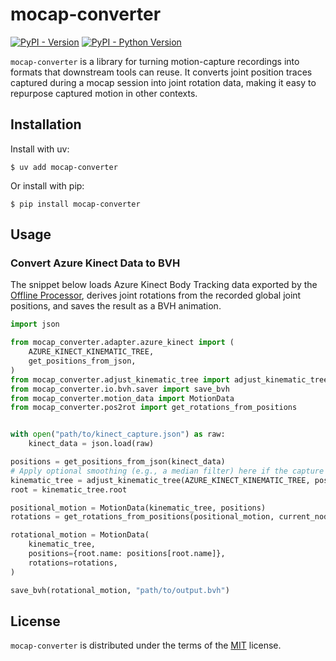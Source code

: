 # mocap-converter

[![PyPI - Version](https://img.shields.io/pypi/v/mocap-converter.svg)](https://pypi.org/project/mocap-converter)
[![PyPI - Python Version](https://img.shields.io/pypi/pyversions/mocap-converter.svg)](https://pypi.org/project/mocap-converter)

`mocap-converter` is a library for turning motion-capture recordings into
formats that downstream tools can reuse. It converts joint position traces
captured during a mocap session into joint rotation data, making it easy to
repurpose captured motion in other contexts.

## Installation

Install with uv:

```console
$ uv add mocap-converter
```

Or install with pip:

```console
$ pip install mocap-converter
```

## Usage

### Convert Azure Kinect Data to BVH

The snippet below loads Azure Kinect Body Tracking data exported by the
[Offline Processor](https://github.com/microsoft/Azure-Kinect-Samples/tree/master/body-tracking-samples/offline_processor),
derives joint rotations from the recorded global joint positions, and saves the
result as a BVH animation.

```python
import json

from mocap_converter.adapter.azure_kinect import (
    AZURE_KINECT_KINEMATIC_TREE,
    get_positions_from_json,
)
from mocap_converter.adjust_kinematic_tree import adjust_kinematic_tree
from mocap_converter.io.bvh.saver import save_bvh
from mocap_converter.motion_data import MotionData
from mocap_converter.pos2rot import get_rotations_from_positions


with open("path/to/kinect_capture.json") as raw:
    kinect_data = json.load(raw)

positions = get_positions_from_json(kinect_data)
# Apply optional smoothing (e.g., a median filter) here if the capture contains noisy frames.
kinematic_tree = adjust_kinematic_tree(AZURE_KINECT_KINEMATIC_TREE, positions)
root = kinematic_tree.root

positional_motion = MotionData(kinematic_tree, positions)
rotations = get_rotations_from_positions(positional_motion, current_node_name=root.name)

rotational_motion = MotionData(
    kinematic_tree,
    positions={root.name: positions[root.name]},
    rotations=rotations,
)

save_bvh(rotational_motion, "path/to/output.bvh")
```

## License

`mocap-converter` is distributed under the terms of the [MIT](https://spdx.org/licenses/MIT.html) license.
